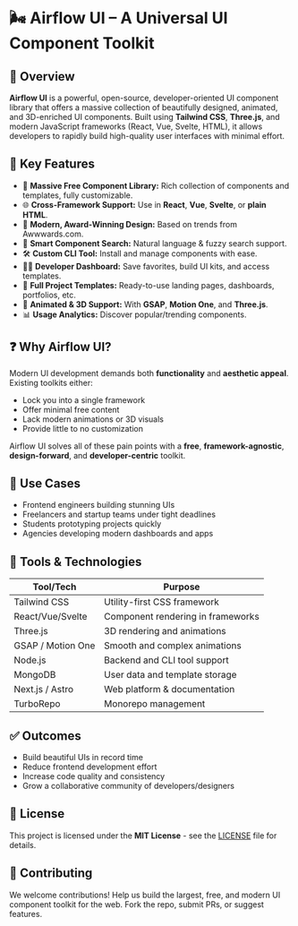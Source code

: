 # 🌬️ Airflow UI – A Universal UI Component Toolkit

## 📌 Overview

**Airflow UI** is a powerful, open-source, developer-oriented UI component library that offers a massive collection of beautifully designed, animated, and 3D-enriched UI components. Built using **Tailwind CSS**, **Three.js**, and modern JavaScript frameworks (React, Vue, Svelte, HTML), it allows developers to rapidly build high-quality user interfaces with minimal effort.


## 🎯 Key Features

- 🧩 **Massive Free Component Library:** Rich collection of components and templates, fully customizable.
- 🌐 **Cross-Framework Support:** Use in **React**, **Vue**, **Svelte**, or **plain HTML**.
- 🎨 **Modern, Award-Winning Design:** Based on trends from Awwwards.com.
- 🧠 **Smart Component Search:** Natural language & fuzzy search support.
- 🛠️ **Custom CLI Tool:** Install and manage components with ease.
- 🧑‍💻 **Developer Dashboard:** Save favorites, build UI kits, and access templates.
- 🧾 **Full Project Templates:** Ready-to-use landing pages, dashboards, portfolios, etc.
- 🎥 **Animated & 3D Support:** With **GSAP**, **Motion One**, and **Three.js**.
- 📊 **Usage Analytics:** Discover popular/trending components.


## ❓ Why Airflow UI?

Modern UI development demands both **functionality** and **aesthetic appeal**. Existing toolkits either:
- Lock you into a single framework
- Offer minimal free content
- Lack modern animations or 3D visuals
- Provide little to no customization

Airflow UI solves all of these pain points with a **free**, **framework-agnostic**, **design-forward**, and **developer-centric** toolkit.


## 🚀 Use Cases

- Frontend engineers building stunning UIs
- Freelancers and startup teams under tight deadlines
- Students prototyping projects quickly
- Agencies developing modern dashboards and apps


## 🔧 Tools & Technologies

| Tool/Tech       | Purpose                            |
|----------------|-------------------------------------|
| Tailwind CSS    | Utility-first CSS framework         |
| React/Vue/Svelte| Component rendering in frameworks   |
| Three.js        | 3D rendering and animations         |
| GSAP / Motion One | Smooth and complex animations     |
| Node.js         | Backend and CLI tool support        |
| MongoDB         | User data and template storage      |
| Next.js / Astro | Web platform & documentation        |
| TurboRepo       | Monorepo management                 |


## ✅ Outcomes

- Build beautiful UIs in record time
- Reduce frontend development effort
- Increase code quality and consistency
- Grow a collaborative community of developers/designers


## 📄 License

This project is licensed under the **MIT License** - see the [LICENSE](LICENSE) file for details.


## 🤝 Contributing

We welcome contributions! Help us build the largest, free, and modern UI component toolkit for the web. Fork the repo, submit PRs, or suggest features.
